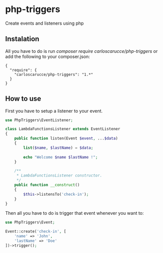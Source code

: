 # php-triggers
Create events and listeners using php

## Instalation

All you have to do is run *composer require carloscarucce/php-triggers* or add the following to your composer.json:

```
{
  "require": {
    "carloscarucce/php-triggers": "1.*"
  }
}
```



## How to use

First you have to setup a listener to your event.

```php
use PhpTriggers\EventListener;

class LambdaFunctionsListener extends EventListener
{
    public function listen(Event $event, ...$data)
    {
        list($name, $lastName) = $data;
        
        echo "Welcome $name $lastName !";
    }

    /**
     * LambdaFunctionsListener constructor.
     */
    public function __construct()
    {
        $this->listensTo('check-in');
    }
}
```

Then all you have to do is trigger that event whenever you want to:

```php
use PhpTriggers\Event;

Event::create('check-in', [
    'name' => 'John',
    'lastName' => 'Doe'
])->trigger();
```
